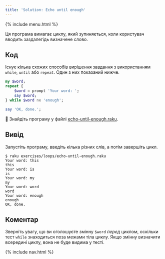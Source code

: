 ```yaml
---
title: 'Solution: Echo until enough'
---
```


{% include menu.html %}

Ця програма вимагає циклу, який зупиняється, коли користувач вводить заздалегідь визначене слово.

## Код

Існує кілька схожих способів вирішення завдання з використанням `while`, `until` або `repeat`. Один з них показаний нижче.

```raku
my $word;
repeat {
    $word = prompt 'Your word: ';
    say $word;
} while $word ne 'enough';

say 'OK, done.';
```

🦋 Знайдіть програму у файлі [echo-until-enough.raku](https://github.com/ash/raku-course/blob/master/exercises/loops/echo-until-enough.raku).

## Вивід

Запустіть програму, введіть кілька різних слів, а потім завершіть цикл.

```console
$ raku exercises/loops/echo-until-enough.raku
Your word: this
this
Your word: is
is
Your word: my
my
Your word: word
word
Your word: enough
enough
OK, done.
```

## Коментар

Зверніть увагу, що ви оголошуєте змінну `$word` _перед_ циклом, оскільки тест `while` знаходиться поза межами тіла циклу. Якщо змінну визначити всередині циклу, вона не буде видима у тесті.

{% include nav.html %}